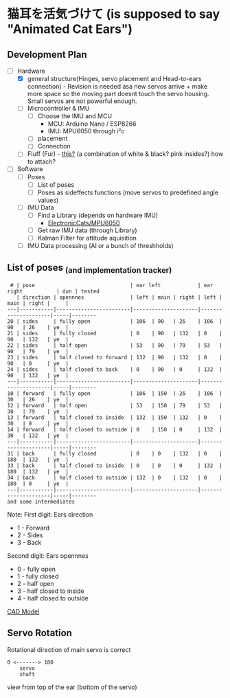# 猫耳を活気づけて (is supposed to say "Animated Cat Ears")

## Development Plan
- [ ] Hardware 
  - [x] general structure(Hinges, servo placement and Head-to-ears connection) - Revision is needed asa new servos arrive + make more space so the moving part doesnt touch the servo housing. Small servos are not powerful enough.
  - [ ] Microcontroller & IMU
    - [ ] Choose the IMU and MCU 
      - MCU: Arduino Nano / ESP8266
      - IMU: MPU6050 through i²c
    - [ ] placement
    - [ ] Connection
  - [ ] Fluff (Fur) - [this?](https://www.amazon.de/WLLHYF-zotteligen-flauschige-Stuhlabdeckung-Weihnachten/dp/B0BJKKF45H) (a combination of white & black? pink insides?) how to attach?

- [ ] Software
  - [ ] Poses 
    - [ ] List of poses 
    - [ ] Poses as sideffects functions (move servos to predefined angle values)
  - [ ] IMU Data
    - [ ] Find a Library (depends on hardware IMU)
      - [ElectronicCats/MPU6050](https://github.com/ElectronicCats/mpu6050)
    - [ ] Get raw IMU data (through Library)
    - [ ] Kalman Filter for attitude aquisition
  - [ ] IMU Data processing (AI or a bunch of threshholds)

## List of poses <sub>(and implementation tracker)</sub>
```
 # | pose                               | ear left            | ear right           | dun | tested
   | direction | opennnes               | left | main | right | left | main | right |     |
---|-----------|------------------------|---------------------|---------------------|-----|--------
20 | sides     | fully open             | 106  | 90   | 26    | 106  | 90   | 26    | ye  |
21 | sides     | fully closed           | 0    | 90   | 132   | 0    | 90   | 132   | ye  |
22 | sides     | half open              | 53   | 90   | 79    | 53   | 90   | 79    | ye  |
23 | sides     | half closed to forward | 132  | 90   | 132   | 0    | 90   | 0     | ye  |
24 | sides     | half closed to back    | 0    | 90   | 0     | 132  | 90   | 132   | ye  |
---|-----------|------------------------|---------------------|---------------------|-----|--------
10 | forward   | fully open             | 106  | 150  | 26    | 106  | 30   | 26    | ye  |
12 | forward   | half open              | 53   | 150  | 79    | 53   | 30   | 79    | ye  |
13 | forward   | half closed to inside  | 132  | 150  | 132   | 0    | 30   | 0     | ye  |
14 | forward   | half closed to outside | 0    | 150  | 0     | 132  | 30   | 132   | ye  |
---|-----------|------------------------|---------------------|---------------------|-----|--------
31 | back      | fully closed           | 0    | 0    | 132   | 0    | 180  | 132   | ye  |
33 | back      | half closed to inside  | 0    | 0    | 0     | 132  | 180  | 132   | ye  |
34 | back      | half closed to outside | 132  | 0    | 132   | 0    | 180  | 0     | ye  |
---|-----------|------------------------|---------------------|---------------------|-----|--------
and some intermediates
```
Note:
First digit: Ears direction
  - 1 - Forward
  - 2 - Sides 
  - 3 - Back

Second digit: Ears opennnes
  - 0 - fully open 
  - 1 - fully closed
  - 2 - half open
  - 3 - half closed to inside
  - 4 - half closed to outside

[CAD Model](https://cad.onshape.com/documents/12e9aba77e87c6321bec619e/w/794df45025b857e20fcdd77e/e/3349def638c04338ac328868?renderMode=0&uiState=658ed7810e636f5b707b00f6)
## Servo Rotation

Rotational direction of main servo is correct 
```
0 <-------> 180
    servo 
    shaft
```
view from top of the ear (bottom of the servo)

